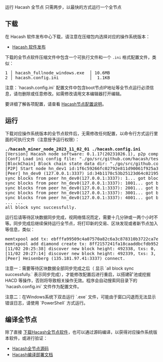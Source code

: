 运行 Hacash 全节点
只需两步，以最快的方式运行一个全节点




## 下载

在 Hacash 软件发布中心下载，请注意在压缩包内选择对应的操作系统版本：

- [Hacash 软件发布](https://github.com/hacash/fullnode/releases)

下载的全节点软件压缩文件中包含一个可执行文件和一个 `.ini` 格式配置文件，类似：

<pre class="log">
1 │ hacash_fullnode_windows.exe  │ 10.6MB
2 │ hacash.config.ini            │  1.1KB
</pre>

<p class="note">注意：`hacash.config.ini` 配置文件中包含boot节点IP地址等全节点运行必须信息，请勿删除或任意修改。如需修改请用文本编辑器打开编辑。</p>

要详细了解各项配置，请查看 [Hacash节点配置说明](https://github.com/hacash/doc/blob/main/build/config_description.md)。


## 运行

下载对应操作系统版本的全节点软件后，无需修改任何配置，以命令行方式运行里面的可执行文件（注意授予运行权限）：

<pre class="cmd">
<b>./hacash_miner_node_2023_11_02_01 ./hacash.config.ini</b>
[Version] Hacash node software: 0.1.17(20231026.1), p2p compatible: block version[1], transaction type [2], action kind [12], repair num [1]
[Conf] Load ini config file: "./go/src/github.com/hacash/test/test2.ini" at time:11/02 16:42:36
[BlockChain] Block chain state data dir: "./go/src/github.com/hacash/test/test_data_3/v12"
[P2P] Start node hn_dev1 id:1f6c59266fc02792e811d90061f925a3 listen port 33371.
[Peer] hn_dev0 (127.0.0.1:3337) id:34b1178c53b25123d64c021957bb74e3 connect.
sync blocks from peer hn_dev0(127.0.0.1:3337): 1... got blocks(0.20%): 1 ~ 1000, inserting... OK
sync blocks from peer hn_dev0(127.0.0.1:3337): 1001... got blocks(0.41%): 1001 ~ 2000, inserting... OK
sync blocks from peer hn_dev0(127.0.0.1:3337): 2001... got blocks(0.61%): 2001 ~ 3000, inserting... OK
sync blocks from peer hn_dev0(127.0.0.1:3337): 3001... got blocks(0.81%): 3001 ~ 4000, inserting... OK
sync blocks from peer hn_dev0(127.0.0.1:3337): 4001... got blocks(1.02%): 4001 ~ 5000, inserting... OK
... ...
all block sync successfully.
</pre>

运行后请等待区块数据同步完成，视网络情况而定，需要十几分钟或一两个小时不等。同步完成后继续保持运行全节点，将打印新的交易、区块发现或者新节点加入等信息，类似：

<pre class="print">memtxpool add tx: ebfffa99509c4a07570a82c6a3c878310b3722ca7efa1dea9d739d1e864955be
memtxpool add diamond create tx: 8ff2157241fa18caaddbcfdb952246d479a309b801e7b6dc457ff9c82caad804 , diamond: 80027 HSBBZY
[11/02 20:25:38] discover new block height: 492338, txs: 0, hash: 0000000008c9d6625299ebb0e853b523e845ee4e12f3d542c2a5e8ac92bae588, time: 20:17:44, try to inserting ... ok.
[11/02 20:27:14] discover new block height: 492339, txs: 3, hash: 000000000226ebf2edc82a9d7537c4ddc759601e7317492283fd01fbe5426af5, time: 20:25:38, try to inserting ... ok.
[Peer] Heisenberg (135.181.97.41:3337) connect.
</pre>

<p class="note">注意一：需要等待区块数据全部同步完成之后（ 显示 `all block sync successfully.` 表示同步完成），才能修改配置后进行重启，以搭建矿池或挖掘 HACD 等操作，否则将导致相关操作无效。程序会自动搜索同目录下的 `hacash.config.ini` 文件作为配置文件。</p>

<p class="note">注意二：在Windows系统下双击运行 `.exe` 文件，可能由于窗口闪退而无法显示错误日志，请使用 `PowerShell` 方式运行。</p>

## 编译全节点

除了直接 [下载Hacash全节点软件](https://github.com/hacash/fullnode/releases)，也可以通过源码编译，以获得对应操作系统版本软件，或进行验证：

- [Hacash全节点源码](https://github.com/hacash/fullnode)
- [Hacash编译部署文档](https://github.com/hacash/doc/blob/main/build/build_compilation.md)




